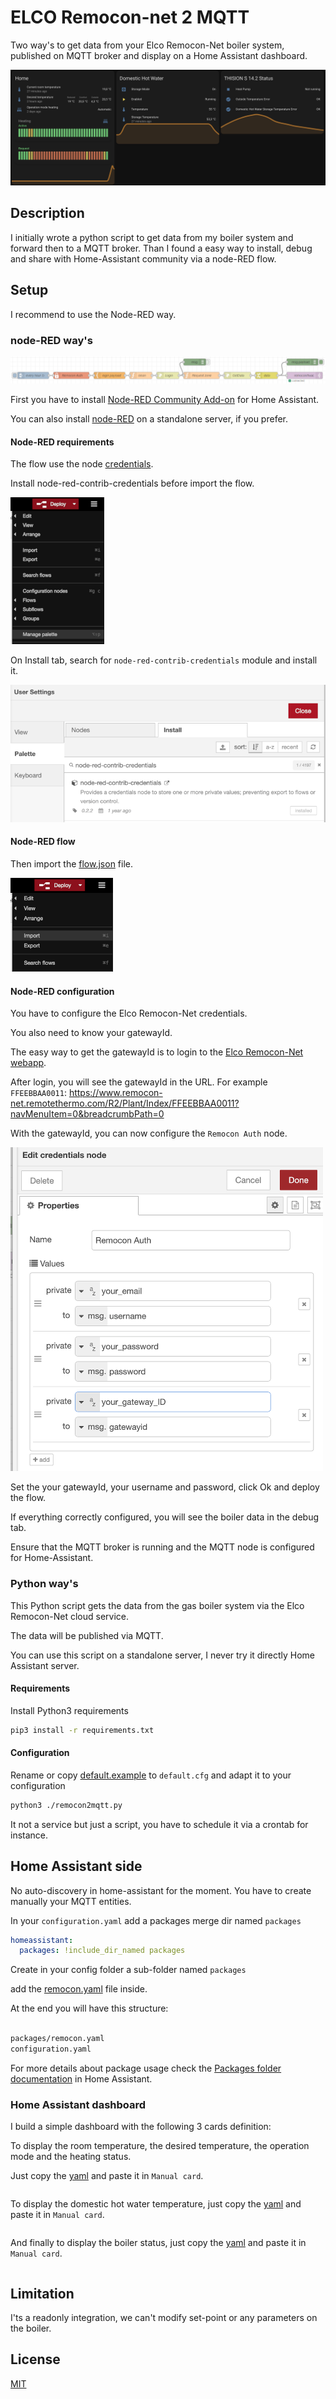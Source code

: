 # ELCO Remocon-net 2 MQTT

Two way's to get data from your Elco Remocon-Net boiler system, published on MQTT broker and display on a Home Assistant dashboard.

![Thision S Dashboard][img1]

## Description

I initially wrote a python script to get data from my boiler system and forward then to a MQTT broker.
Than I found a easy way to install, debug and share with Home-Assistant community via a node-RED flow.

## Setup

I recommend to use the Node-RED way.

### node-RED way's

![flow node-RED][node-RED-flow]

First you have to install [Node-RED Community Add-on](https://nodered.org/docs/getting-started/local) for Home Assistant.

You can also install [node-RED](https://nodered.org/) on a standalone server, if you prefer.

#### Node-RED requirements

The flow use the node [credentials](https://flows.nodered.org/node/node-red-contrib-credentials).

Install node-red-contrib-credentials before import the flow.

![node-RED-manage-palette][node-RED-manage-palette]

On Install tab, search for `node-red-contrib-credentials` module and install it.

![node-red-contrib-credentials][node-red-contrib-credentials]

#### Node-RED flow

Then import the [flow.json](node-RED/flow.json) file.

![import][node-RED-import]

#### Node-RED configuration

You have to configure the Elco Remocon-Net credentials.

You also need to know your gatewayId.

The easy way to get the gatewayId is to login to the [Elco Remocon-Net webapp](https://www.remocon-net.remotethermo.com/).

After login, you will see the gatewayId in the URL. For example `FFEEBBAA0011`:
https://www.remocon-net.remotethermo.com/R2/Plant/Index/FFEEBBAA0011?navMenuItem=0&breadcrumbPath=0

With the gatewayId, you can now configure the `Remocon Auth` node.

![configure][node-RED-configure]

Set the your gatewayId, your username and password, click Ok and deploy the flow.

If everything correctly configured, you will see the boiler data in the debug tab.

Ensure that the MQTT broker is running and the MQTT node is configured for Home-Assistant.

### Python way's

This Python script gets the data from the gas boiler system via the Elco Remocon-Net cloud service.

The data will be published via MQTT.

You can use this script on a standalone server, I never try it directly Home Assistant server.

#### Requirements

Install Python3 requirements

```bash
pip3 install -r requirements.txt
```

#### Configuration

Rename or copy [default.example](default.example) to `default.cfg` and adapt it to your configuration

```bash
python3 ./remocon2mqtt.py
```

It not a service but just a script, you have to schedule it via a crontab for instance.


## Home Assistant side

No auto-discovery in home-assistant for the moment. You have to create manually your MQTT entities.

In your `configuration.yaml` add a packages merge dir named `packages`

```yaml
homeassistant:
  packages: !include_dir_named packages 
```

Create in your config folder a sub-folder named  `packages`

add the [remocon.yaml](home-assistant/remocon.yaml) file inside.

At the end you will have this structure:

```bash

packages/remocon.yaml
configuration.yaml

```

For more details about package usage check the [Packages folder documentation](https://www.home-assistant.io/docs/configuration/packages/#create-a-packages-folder) in Home Assistant.

### Home Assistant dashboard

I build a simple dashboard with the following 3 cards definition:

To display the room temperature, the desired temperature, the operation mode and the heating status.

Just copy the [yaml](home-assistant/room_temperature.yaml) and paste it in `Manual card`.

```yaml:home-assistant/room_temperature.yaml

```

To display the domestic hot water temperature, just copy the [yaml](home-assistant/domestic_hot_water.yaml) and paste it in `Manual card`.

```yaml:home-assistant/domestic_hot_water.yaml

```

And finally to display the boiler status, just copy the [yaml](home-assistant/boiler_status.yaml) and paste it in `Manual card`.

```yaml:home-assistant/boiler_status.yaml

```

## Limitation

I'ts a readonly integration, we can't modify set-point or any parameters on the boiler.

## License

[MIT](LICENSE)

[img1]: images/home-assistant-card.png
[node-RED-flow]: images/node-RED-flow.png
[node-RED-manage-palette]: images/node-RED-manage-palette.png
[node-red-contrib-credentials]: images/node-red-contrib-credentials.png
[node-RED-import]: images/node-RED-import.png
[node-RED-configure]: images/node-RED-configure.png